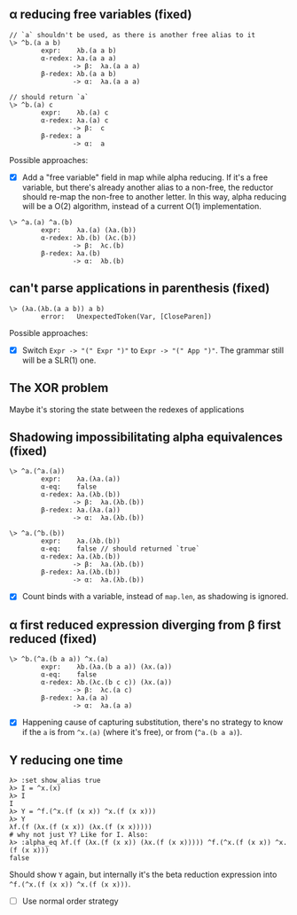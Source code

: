 ## α reducing free variables (fixed)
```
// `a` shouldn't be used, as there is another free alias to it
\> ^b.(a a b)             
        expr:    λb.(a a b)
        α-redex: λa.(a a a)
                -> β:  λa.(a a a)
        β-redex: λb.(a a b)
                -> α:  λa.(a a a)

// should return `a`
\> ^b.(a) c
        expr:    λb.(a) c
        α-redex: λa.(a) c
                -> β:  c
        β-redex: a
                -> α:  a
```
Possible approaches:
- [x] Add a "free variable" field in map while alpha reducing. If it's a free variable, but there's already another alias to a non-free, the reductor should re-map the non-free to another letter. In this way, alpha reducing will be a O(2) algorithm, instead of a current O(1) implementation.

```
\> ^a.(a) ^a.(b) 
        expr:    λa.(a) (λa.(b))
        α-redex: λb.(b) (λc.(b))
                -> β:  λc.(b)
        β-redex: λa.(b)
                -> α:  λb.(b)
```

## can't parse applications in parenthesis (fixed)
```
\> (λa.(λb.(a a b)) a b)
        error:   UnexpectedToken(Var, [CloseParen])
```
Possible approaches:
- [x] Switch `Expr -> "(" Expr ")"` to `Expr -> "(" App ")"`. The grammar still will be a SLR(1) one.


## The XOR problem
Maybe it's storing the state between the redexes of applications

## Shadowing impossibilitating alpha equivalences (fixed)
```
\> ^a.(^a.(a))
        expr:    λa.(λa.(a))
        α-eq:    false
        α-redex: λa.(λb.(b))
                -> β:  λa.(λb.(b))
        β-redex: λa.(λa.(a))
                -> α:  λa.(λb.(b))

\> ^a.(^b.(b))
        expr:    λa.(λb.(b))
        α-eq:    false // should returned `true`
        α-redex: λa.(λb.(b))
                -> β:  λa.(λb.(b))
        β-redex: λa.(λb.(b))
                -> α:  λa.(λb.(b))
```

- [x] Count binds with a variable, instead of `map.len`, as shadowing is ignored.

## α first reduced expression diverging from β first reduced (fixed)
```
\> ^b.(^a.(b a a)) ^x.(a)
        expr:    λb.(λa.(b a a)) (λx.(a))
        α-eq:    false
        α-redex: λb.(λc.(b c c)) (λx.(a))
                -> β:  λc.(a c)
        β-redex: λa.(a a)
                -> α:  λa.(a a)
```

- [x] Happening cause of capturing substitution, there's no strategy to know if the `a` is from `^x.(a)` (where it's free), or from (`^a.(b a a)`).

## Y reducing one time
```
λ> :set show_alias true
λ> I = ^x.(x)
λ> I
I
λ> Y = ^f.(^x.(f (x x)) ^x.(f (x x)))
λ> Y
λf.(f (λx.(f (x x)) (λx.(f (x x)))))
# why not just Y? Like for I. Also:
λ> :alpha_eq λf.(f (λx.(f (x x)) (λx.(f (x x))))) ^f.(^x.(f (x x)) ^x.(f (x x)))
false
```
Should show `Y` again, but internally it's the beta reduction expression into `^f.(^x.(f (x x)) ^x.(f (x x)))`.

- [ ] Use normal order strategy
